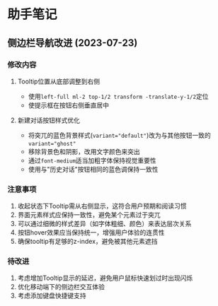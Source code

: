 # 助手笔记

## 侧边栏导航改进 (2023-07-23)

### 修改内容
1. Tooltip位置从底部调整到右侧
   - 使用`left-full ml-2 top-1/2 transform -translate-y-1/2`定位
   - 使提示框在按钮右侧垂直居中

2. 新建对话按钮样式优化
   - 将突兀的蓝色背景样式(`variant="default"`)改为与其他按钮一致的`variant="ghost"`
   - 移除背景色和阴影，改用文字颜色来突出
   - 通过`font-medium`适当加粗字体保持视觉重要性
   - 使用与"历史对话"按钮相同的蓝色调保持一致性

### 注意事项
1. 收起状态下Tooltip需从右侧显示，这符合用户预期和阅读习惯
2. 界面元素样式应保持一致性，避免某个元素过于突兀
3. 可以通过细微的样式差异（如字体粗细、颜色）来表达层次关系
4. 按钮hover效果应当保持统一，增强用户体验的连贯性
5. 确保tooltip有足够的z-index，避免被其他元素遮挡

### 待改进
1. 考虑增加Tooltip显示的延迟，避免用户鼠标快速划过时出现闪烁
2. 优化移动端下的侧边栏交互体验
3. 考虑添加键盘快捷键支持 